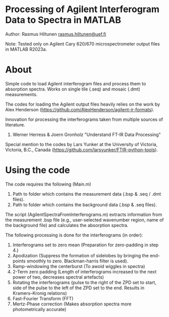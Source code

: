 # Processing of Agilent Interferogram Data to Spectra in MATLAB
Author: Rasmus Hiltunen <rasmus.hiltunen@uef.fi>

Note: Tested only on Agilent Cary 620/670 microspectrometer output files in MATLAB R2023a.

# About
Simple code to load Agilent interferogram files and process them to absorption spectra. Works on single tile (.seq) and mosaic (.dmt) measurements.

The codes for loading the Agilent output files heavily relies on the work by Alex Henderson (<https://github.com/AlexHenderson/agilent-ir-formats>).

Innovation for processing the interferograms taken from multiple sources of literature.
1. Werner Herress & Joern Gronholz "Understand FT-IR Data Processing"

Special mention to the codes by Lars Yunker at the University of Victoria, Victoria, B.C., Canada (<https://github.com/larsyunker/FTIR-python-tools>).

# Using the code
The code requires the following (Main.m)
1. Path to folder which contains the measurement data (.bsp & .seq / .dmt files).
2. Path to folder which contains the background data (.bsp & .seq files).

The script (AgilentSpectraFromInterferograms.m) extracts information from the measurement .bsp file (e.g., user-selected wavenumber region, name of the background file) and calculates the absorption spectra.

The following processing is done for the interferograms (in order):
1. Interferograms set to zero mean (Preparation for zero-padding in step 4.)
2. Apodization (Suppress the formation of sidelobes by bringing the end-points smoothly to zero. Blackman-harris filter is used).
3. Ramp-windowing the centerburst (To awoid wiggles in spectra)
4. 2-Term zero padding (Length of interferograms increased to the next power of two, decreases spectral artefacts)
5. Rotating the interferograms (pulse to the right of the ZPD set to start, side of the pulse to the left of the ZPD set to the end. Results in Kramers–Kronig relations) 
6. Fast-Fourier Transform (FFT)
7. Mertz-Phase correction (Makes absorption spectra more photometrically accurate)
